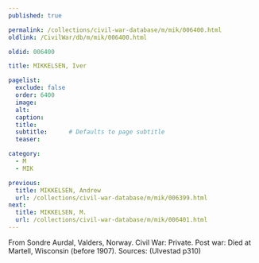 ```yaml
---
published: true

permalink: /collections/civil-war-database/m/mik/006400.html
oldlink: /CivilWar/db/m/mik/006400.html

oldid: 006400

title: MIKKELSEN, Iver

pagelist:
  exclude: false
  order: 6400
  image: 
  alt:
  caption:
  title:
  subtitle:      # Defaults to page subtitle
  teaser:

category: 
  - M 
  - MIK

previous:
  title: MIKKELSEN, Andrew
  url: /collections/civil-war-database/m/mik/006399.html  
next:
  title: MIKKELSEN, M.
  url: /collections/civil-war-database/m/mik/006401.html   
---
```

From Sondre Aurdal, Valders, Norway. Civil War: Private. Post war: Died at Martell, Wisconsin (before 1907). Sources: (Ulvestad p310)